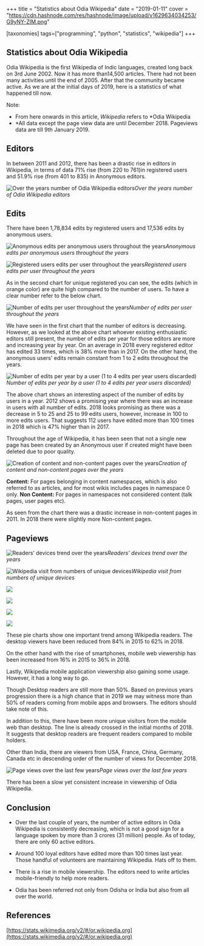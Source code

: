 +++
title = "Statistics about Odia Wikipedia"
date = "2019-01-11"
cover = "https://cdn.hashnode.com/res/hashnode/image/upload/v1629634034253/G9yNY-ZIM.png"

[taxonomies]
tags=["programming", "python", "statistics", "wikipedia"]
+++

## Statistics about Odia Wikipedia


Odia Wikipedia is the first Wikipedia of Indic languages, created long back on 3rd June 2002. Now it has more than14,500 articles. There had not been many activities until the end of 2005. After that the community became active. As we are at the initial days of 2019, here is a statistics of what happened till now.

Note:
- From here onwards in this article, *Wikipedia* refers to *Odia Wikipedia
- *All data except the page view data are until December 2018. Pageviews data are till 9th January 2019.

## Editors

In between 2011 and 2012, there has been a drastic rise in editors in Wikipedia, in terms of data 71% rise (from 220 to 761)in registered users and 51.9% rise (from 401 to 835) in Anonymous editors.

![Over the years number of Odia Wikipedia editors](https://cdn.hashnode.com/res/hashnode/image/upload/v1629634012826/UAk8fZVlP.jpeg)*Over the years number of Odia Wikipedia editors*

## Edits

There have been 1,78,834 edits by registered users and 17,536 edits by anonymous users.

![Anonymous edits per anonymous users throughout the years](https://cdn.hashnode.com/res/hashnode/image/upload/v1629634014801/EtSMenQgT.png)*Anonymous edits per anonymous users throughout the years*

![Registered users edits per user throughout the years](https://cdn.hashnode.com/res/hashnode/image/upload/v1629634016271/87Jy2pcjw.png)*Registered users edits per user throughout the years*

As in the second chart for unique registered you can see, the edits (which in orange color) are quite high compared to the number of users. To have a clear number refer to the below chart.

![Number of edits per user throughout the years](https://cdn.hashnode.com/res/hashnode/image/upload/v1629634018024/QMWlNvxOH.png)*Number of edits per user throughout the years*

We have seen in the first chart that the number of editors is decreasing. However, as we looked at the above chart whoever existing enthusiastic editors still present, the number of edits per year for those editors are more and increasing year by year. On an average in 2018 every registered editor has edited 33 times, which is 38% more than in 2017.
On the other hand, the anonymous users' edits remain constant from 1 to 2 edits throughout the years.

![Number of edits per year by a user (1 to 4 edits per year users discarded)](https://cdn.hashnode.com/res/hashnode/image/upload/v1629634019663/7tYu09DOz.jpeg)*Number of edits per year by a user (1 to 4 edits per year users discarded)*

The above chart shows an interesting aspect of the number of edits by users in a year. 2012 shows a promising year where there was an increase in users with all number of edits. 2018 looks promising as there was a decrease in 5 to 25 and 25 to 99 edits users, however, increase in 100 to more edits users. That suggests 112 users have edited more than 100 times in 2018 which is 47% higher than in 2017.

Throughout the age of Wikipedia, it has been seen that not a single new page has been created by an Anonymous user if created might have been deleted due to poor quality.

![Creation of content and non-content pages over the years](https://cdn.hashnode.com/res/hashnode/image/upload/v1629634021363/pXuwQZMns.png)*Creation of content and non-content pages over the years*

**Content:** For pages belonging in content namespaces, which is also referred to as articles, and for most wikis includes pages in namespace 0 only.
**Non Content:** For pages in namespaces not considered content (talk pages, user pages etc).

As seen from the chart there was a drastic increase in non-content pages in 2011. In 2018 there were slightly more Non-content pages.

## Pageviews

![Readers’ devices trend over the years](https://cdn.hashnode.com/res/hashnode/image/upload/v1629634023184/mWeZUZRgg.png)*Readers’ devices trend over the years*

![Wikipedia visit from numbers of unique devices](https://cdn.hashnode.com/res/hashnode/image/upload/v1629634024751/USbWb8P4a.png)*Wikipedia visit from numbers of unique devices*

![](https://cdn.hashnode.com/res/hashnode/image/upload/v1629634026467/PxyE6G5zg.png)

![](https://cdn.hashnode.com/res/hashnode/image/upload/v1629634027944/jUYmI_CUk.png)

![](https://cdn.hashnode.com/res/hashnode/image/upload/v1629634029616/3pMRV8Vdn.png)

![](https://cdn.hashnode.com/res/hashnode/image/upload/v1629634031139/WiqRiGO9m.png)

These pie charts show one important trend among Wikipedia readers. The desktop viewers have been reduced from 84% in 2015 to 62% in 2018.

On the other hand with the rise of smartphones, mobile web viewership has been increased from 16% in 2015 to 36% in 2018.

Lastly, Wikipedia mobile application viewership also gaining some usage. However, it has a long way to go.

Though Desktop readers are still more than 50%. Based on previous years progression there is a high chance that in 2019 we may witness more than 50% of readers coming from mobile apps and browsers. The editors should take note of this.

In addition to this, there have been more unique visitors from the mobile web than desktop. The line is already crossed in the initial months of 2018. It suggests that desktop readers are frequent readers compared to mobile holders.

Other than India, there are viewers from USA, France, China, Germany, Canada etc in descending order of the number of views for December 2018.

![Page views over the last few years](https://cdn.hashnode.com/res/hashnode/image/upload/v1629634032733/o6DfJmWxd.png)*Page views over the last few years*

There has been a slow yet consistent increase in viewership of Odia Wikipedia.

## Conclusion

* Over the last couple of years, the number of active editors in Odia Wikipedia is consistently decreasing, which is not a good sign for a language spoken by more than 3 crores (31 million) people. As of today, there are only 60 active editors.

* Around 100 loyal editors have edited more than 100 times last year. Those handful of volunteers are maintaining Wikipedia. Hats off to them.

* There is a rise in mobile viewership. The editors need to write articles mobile-friendly to help more readers.

* Odia has been referred not only from Odisha or India but also from all over the world.

## References

[https://stats.wikimedia.org/v2/#/or.wikipedia.org](https://stats.wikimedia.org/v2/#/or.wikipedia.org)
